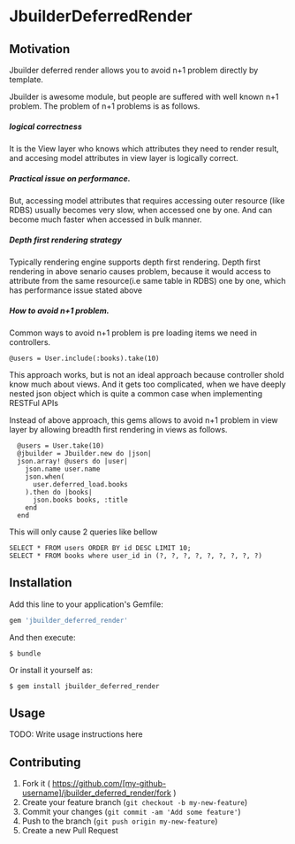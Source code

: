 # JbuilderDeferredRender

## Motivation

Jbuilder deferred render allows you to avoid n+1 problem directly by template.

Jbuilder is awesome module, but people are suffered with well known n+1 problem.
The problem of n+1 problems is as follows.

##### logical correctness
It is the View layer who knows which attributes they need to render result, and accesing model attributes in view layer is logically correct.

##### Practical issue on performance.
But, accessing model attributes that requires accessing outer resource (like RDBS) usually becomes very slow, when  accessed one by one.
And can become much faster when accessed in bulk manner.

##### Depth first rendering strategy

Typically rendering engine supports depth first rendering. 
Depth first rendering in above senario causes problem, because it would access to attribute from the same resource(i.e same table in RDBS) one by one, which has performance issue stated above


##### How to avoid n+1 problem.

Common ways to avoid n+1 problem is pre loading items we need in controllers. 

```
@users = User.include(:books).take(10)
```
This approach works,  but is not an ideal approach because controller shold know much about views. 
And it gets too complicated, when we have deeply nested json object which is quite a common case when implementing RESTFul APIs

Instead of above approach, this gems allows to avoid n+1 problem in view layer by allowing breadth first rendering in views as follows. 

```
  @users = User.take(10)
  @jbuilder = Jbuilder.new do |json|
  json.array! @users do |user|
    json.name user.name
    json.when(
      user.deferred_load.books
    ).then do |books|
      json.books books, :title
    end
  end
```

This will only cause 2 queries like bellow

```
SELECT * FROM users ORDER BY id DESC LIMIT 10;
SELECT * FROM books where user_id in (?, ?, ?, ?, ?, ?, ?, ?, ?)
```

## Installation

Add this line to your application's Gemfile:

```ruby
gem 'jbuilder_deferred_render'
```

And then execute:

    $ bundle

Or install it yourself as:

    $ gem install jbuilder_deferred_render

## Usage

TODO: Write usage instructions here

## Contributing

1. Fork it ( https://github.com/[my-github-username]/jbuilder_deferred_render/fork )
2. Create your feature branch (`git checkout -b my-new-feature`)
3. Commit your changes (`git commit -am 'Add some feature'`)
4. Push to the branch (`git push origin my-new-feature`)
5. Create a new Pull Request

